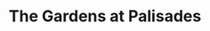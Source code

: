 ---
title: "The Gardens at Palisades"
url: /pacific-palisades/the-gardens-at-palisades/
shop: mall
---